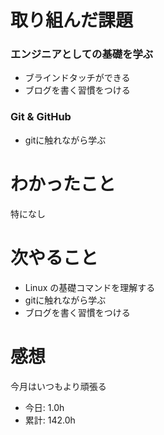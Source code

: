 # 取り組んだ課題
### エンジニアとしての基礎を学ぶ
* ブラインドタッチができる
* ブログを書く習慣をつける
### Git & GitHub
* gitに触れながら学ぶ
# わかったこと
特になし
# 次やること
* Linux の基礎コマンドを理解する
* gitに触れながら学ぶ
* ブログを書く習慣をつける
# 感想
今月はいつもより頑張る
* 今日: 1.0h
* 累計: 142.0h
